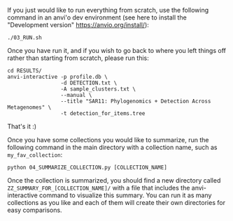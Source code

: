 If you just would like to run everything from scratch,
use the following command in an anvi'o dev environment
(see here to install the "Development version" https://anvio.org/install/):

    ./03_RUN.sh

Once you have run it, and if you wish to go back to
where you left things off rather than starting from
scratch, please run this:

    cd RESULTS/
    anvi-interactive -p profile.db \
                     -d DETECTION.txt \
                     -A sample_clusters.txt \
                     --manual \
                     --title "SAR11: Phylogenomics + Detection Across Metagenomes" \
                     -t detection_for_items.tree

That's it :)

Once you have some collections you would like to summarize,
run the following command in the main directory with a
collection name, such as `my_fav_collection`:

    python 04_SUMMARIZE_COLLECTION.py [COLLECTION_NAME]

Once the collection is summarized, you should find a new
directory called `ZZ_SUMMARY_FOR_[COLLECTION_NAME]/` with
a file that includes the anvi-interactive command to
visualize this summary. You can run it as many collections
as you like and each of them will create their own
directories for easy comparisons.
